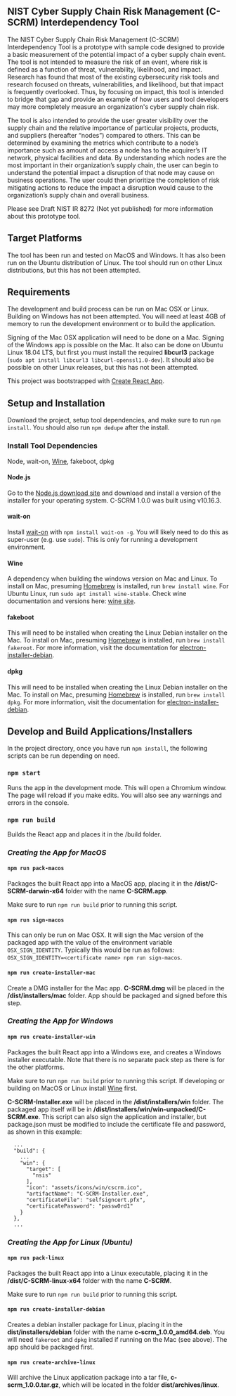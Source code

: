 ## NIST Cyber Supply Chain Risk Management (C-SCRM) Interdependency Tool

The NIST Cyber Supply Chain Risk Management (C-SCRM) Interdependency Tool is a prototype with sample code designed to provide a basic measurement of the potential impact of a cyber supply chain event. The tool is not intended to measure the risk of an event, where risk is defined as a function of threat, vulnerability, likelihood, and impact. Research has found that most of the existing cybersecurity risk tools and research focused on threats, vulnerabilities, and likelihood, but that impact is frequently overlooked. Thus, by focusing on impact, this tool is intended to bridge that gap and provide an example of how users and tool developers may more completely measure an organization's cyber supply chain risk.

The tool is also intended to provide the user greater visibility over the supply chain and the relative importance of particular projects, products, and suppliers (hereafter “nodes”) compared to others. This can be determined by examining the metrics which contribute to a node’s importance such as amount of access a node has to the acquirer’s IT network, physical facilities and data. By understanding which nodes are the most important in their organization’s supply chain, the user can begin to understand the potential impact a disruption of that node may cause on business operations. The user could then prioritize the completion of risk mitigating actions to reduce the impact a disruption would cause to the organization’s supply chain and overall business.

Please see Draft NIST IR 8272 (Not yet published) for more information about this prototype tool.

## Target Platforms

The tool has been run and tested on MacOS and Windows. It has also been run on the Ubuntu distribution of Linux. The tool should run on other Linux distributions, but this has not been attempted.

## Requirements

The development and build process can be run on Mac OSX or Linux. Building on Windows has not been attempted. You will need at least 4GB of memory to run the development environment or to build the application.

Signing of the Mac OSX application will need to be done on a Mac. Signing of the Windows app is possible on the Mac. It also can be done on Ubuntu Linux 18.04 LTS, but first you must install the required **libcurl3** package (`sudo apt install libcurl3 libcurl-openssl1.0-dev`). It should also be possible on other Linux releases, but this has not been attempted.

This project was bootstrapped with [Create React App](https://github.com/facebook/create-react-app).

## Setup and Installation

Download the project, setup tool dependencies, and make sure to run `npm install`. You should also run `npm dedupe` after the install.

### Install Tool Dependencies

Node, wait-on, [Wine](https://www.davidbaumgold.com/tutorials/wine-mac/), fakeboot, dpkg

#### Node.js

Go to the [Node.js download site](https://nodejs.org/en/download/) and download and install a version of the installer for your operating system. C-SCRM 1.0.0 was built using v10.16.3.

#### wait-on

Install [wait-on](https://www.npmjs.com/package/wait-on) with `npm install wait-on -g`. You will likely need to do this as super-user (e.g. use `sudo`). This is only for running a development environment.

#### Wine

A dependency when building the windows version on Mac and Linux. To install on Mac, presuming [Homebrew](https://brew.sh/) is installed, run `brew install wine`. For Ubuntu Linux, run `sudo apt install wine-stable`. Check wine documentation and versions here: [wine site](https://www.davidbaumgold.com/tutorials/wine-mac/).

#### fakeboot

This will need to be installed when creating the Linux Debian installer on the Mac. To install on Mac, presuming [Homebrew](https://brew.sh/) is installed, run `brew install fakeroot`. For more information, visit the documentation for [electron-installer-debian](https://www.npmjs.com/package/electron-installer-debian).

#### dpkg

This will need to be installed when creating the Linux Debian installer on the Mac. To install on Mac, presuming [Homebrew](https://brew.sh/) is installed, run `brew install dpkg`. For more information, visit the documentation for [electron-installer-debian](https://www.npmjs.com/package/electron-installer-debian).

## Develop and Build Applications/Installers

In the project directory, once you have run `npm install`, the following scripts can be run depending on need.

### `npm start`

Runs the app in the development mode. This will open a Chromium window. The page will reload if you make edits. You will also see any warnings and errors in the console.

### `npm run build`

Builds the React app and places it in the /build folder.

### _Creating the App for MacOS_

#### `npm run pack-macos`

Packages the built React app into a MacOS app, placing it in the **/dist/C-SCRM-darwin-x64** folder with the name **C-SCRM.app**.

Make sure to run `npm run build` prior to running this script.

#### `npm run sign-macos`

This can only be run on Mac OSX. It will sign the Mac version of the packaged app with the value of the environment variable `OSX_SIGN_IDENTITY`. Typically this would be run as follows: `OSX_SIGN_IDENTITY=<certificate name> npm run sign-macos`.

#### `npm run create-installer-mac`

Create a DMG installer for the Mac app. **C-SCRM.dmg** will be placed in the **/dist/installers/mac** folder. App should be packaged and signed before this step.

### _Creating the App for Windows_

#### `npm run create-installer-win`

Packages the built React app into a Windows exe, and creates a Windows installer executable. Note that there is no separate pack step as there is for the other platforms.

Make sure to run `npm run build` prior to running this script. If developing or building on MacOS or Linux install [Wine](https://www.davidbaumgold.com/tutorials/wine-mac/) first.

**C-SCRM-Installer.exe** will be placed in the **/dist/installers/win** folder. The packaged app itself will be in **/dist/installers/win/win-unpacked/C-SCRM.exe**. This script can also sign the application and installer, but package.json must be modified to include the certificate file and password, as shown in this example:

```
  ...
  "build": {
    ...
    "win": {
      "target": [
        "nsis"
      ],
      "icon": "assets/icons/win/cscrm.ico",
      "artifactName": "C-SCRM-Installer.exe",
      "certificateFile": "selfsigncert.pfx",
      "certificatePassword": "passw0rd1"
    }
  },
  ...
```

### _Creating the App for Linux (Ubuntu)_

#### `npm run pack-linux`

Packages the built React app into a Linux executable, placing it in the **/dist/C-SCRM-linux-x64** folder with the name **C-SCRM**.

Make sure to run `npm run build` prior to running this script.

#### `npm run create-installer-debian`

Creates a debian installer package for Linux, placing it in the **dist/installers/debian** folder with the name **c-scrm_1.0.0_amd64.deb**. You will need `fakeroot` and `dpkg` installed if running on the Mac (see above). The app should be packaged first.

#### `npm run create-archive-linux`

Will archive the Linux application package into a tar file, **c-scrm_1.0.0.tar.gz**, which will be located in the folder **dist/archives/linux**.
